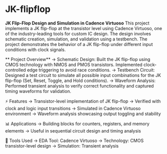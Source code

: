 # JK-flipflop
**JK Flip-Flop Design and Simulation in Cadence Virtuoso**
This project implements a JK flip-flop at the transistor level using Cadence Virtuoso, one of the industry-leading tools for custom IC design. The design involves schematic creation, simulation, and validation using a testbench. The project demonstrates the behavior of a JK flip-flop under different input conditions with clock signals.

** Project Overview**
→ Schematic Design: Built the JK flip-flop using CMOS technology with NMOS and PMOS transistors. Implemented clock-controlled edge triggering to avoid race conditions.
→ Testbench Circuit: Designed a test circuit to simulate all possible input combinations for the JK flip-flop (Set, Reset, Toggle, and Hold conditions).
→ Waveform Analysis: Performed transient analysis to verify correct functionality and captured timing waveforms for validation.

⚡ Features
→  Transistor-level implementation of JK flip-flop
→  Verified with clock and logic input transitions
→  Simulated in Cadence Virtuoso environment
→  Waveform analysis showcasing output toggling and stability

📊 Applications
→  Building blocks for counters, registers, and memory elements
→  Useful in sequential circuit design and timing analysis

🚀 Tools Used
→ EDA Tool: Cadence Virtuoso
→ Technology: CMOS transistor-level design
→ Simulation: Transient analysis

